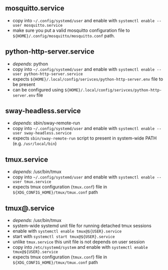 ## mosquitto.service
* copy into `~/.config/systemd/user` and enable with `systemctl enable --user mosquitto.service`
* make sure you put a valid mosquitto configuration file to `${HOME}/.config/mosquitto/mosquitto.conf` path.

## python-http-server.service
* *depends*: python
* copy into `~/.config/systemd/user` and enable with `systemctl enable --user python-http-server.service`
* expects `${HOME}/.local/config/serivces/python-http-server.env` file to be present
* can be configured using `${HOME}/.local/config/serivces/python-http-server.env` file

## sway-headless.service
* *depends*: sbin/sway-remote-run
* copy into `~/.config/systemd/user` and enable with `systemctl enable --user sway-headless.service`
* expects `sbin/sway-remote-run` script to present in system-wide PATH (e.g. `/usr/local/bin`)

## tmux.service
* *depends*: /usr/bin/tmux
* copy into `~/.config/systemd/user` and enable with `systemctl enable --user tmux.service`
* expects tmux configuration (`tmux.conf`) file in `${XDG_CONFIG_HOME}/tmux/tmux.conf` path

## tmux@.service
* *depends*: /usr/bin/tmux
* system-wide systemd unit file for running detached tmux sessions
* enable with `systemctl enable tmux@${USER}.service`
* start with `systemctl start tmux@${USER}.service`
* unlike `tmux.service` this unit file is not depends on user session
* copy into `/etc/systemd/system` and enable with `systemctl enable tmux@${USER}.service`
* expects tmux configuration (`tmux.conf`) file in `${XDG_CONFIG_HOME}/tmux/tmux.conf` path
